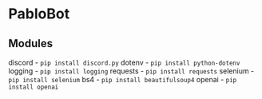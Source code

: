 # PabloBot

## Modules
discord - `pip install discord.py`
dotenv - `pip install python-dotenv`
logging - `pip install logging`
requests - `pip install requests`
selenium - `pip install selenium`
bs4 - `pip install beautifulsoup4`
openai - `pip install openai`
